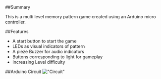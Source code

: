 ##Summary

This is a multi level memory pattern game created using an Arduino micro controller.


##Features

* A start button to start the game
* LEDs as visual indicators of pattern
* A pieze Buzzer for audio indicators
* Buttons corresponding to light for gameplay
* Increasing Level difficulty


##Arduino Circuit
!["Circuit"]("\https://github.com/isaacclifford/Arduino_memoryPattern/blob/master/img/memPatternCircuit.jpg "Circuit")
















































